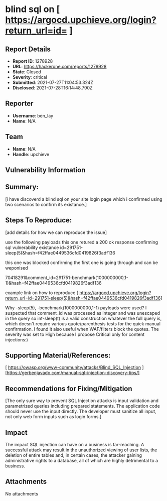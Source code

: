 # blind sql on  [ https://argocd.upchieve.org/login?return_url=id= ]

## Report Details
- **Report ID**: 1278928
- **URL**: https://hackerone.com/reports/1278928
- **State**: Closed
- **Severity**: critical
- **Submitted**: 2021-07-27T11:04:53.324Z
- **Disclosed**: 2021-07-28T16:14:48.790Z

## Reporter
- **Username**: ben_lay
- **Name**: N/A

## Team
- **Name**: N/A
- **Handle**: upchieve

## Vulnerability Information
## Summary:
[i have discoverd a blind sql on your site login page which i confirmed using two scenarios to confirm its existance.]


## Steps To Reproduce:
[add details for how we can reproduce the issue]


use the following payloads 
this one retured a 200 ok response confirming sql vulnerability existance
id=291751-sleep(5)&hash=f42ffae0449536cfd0419826f3adf136

this one was blocked confirming the first one is going through and can be weponised

70418291&comment_id=291751-benchmark(1000000000,1-1)&hash=f42ffae0449536cfd0419826f3adf136


example link on how to reproduce  [ https://argocd.upchieve.org/login?return_url=id=291751-sleep(5)&hash=f42ffae0449536cfd0419826f3adf136]


Why -sleep(5), -benchmark(1000000000,1-1) payloads were used? I suspected that comment_id was processed as integer and was unescaped in the query so int-sleep(t) is a valid construction whatever the full query is, which doesn't require various quote/parenthesis tests for the quick manual confirmation. I found it also useful when WAF/filters block the quotes.
The severity was set to High because I propose Critical only for content injections:)

## Supporting Material/References:

[ https://owasp.org/www-community/attacks/Blind_SQL_Injection ]
[https://gerbenjavado.com/manual-sql-injection-discovery-tips/]



## Recommendations for Fixing/Mitigation
[The only sure way to prevent SQL Injection attacks is input validation and parametrized queries including prepared statements. The application code should never use the input directly. The developer must sanitize all input, not only web form inputs such as login forms.]

## Impact

The impact SQL injection can have on a business is far-reaching. A successful attack may result in the unauthorized viewing of user lists, the deletion of entire tables and, in certain cases, the attacker gaining administrative rights to a database, all of which are highly detrimental to a business.

## Attachments
No attachments
